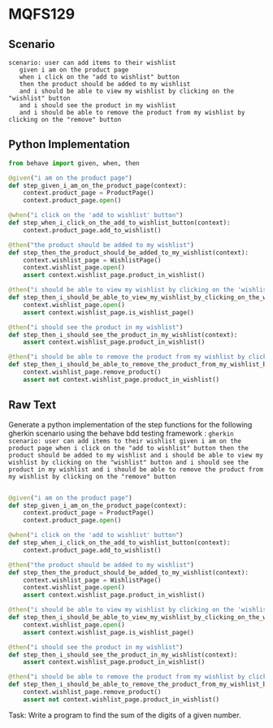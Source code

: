 # MQFS129
## Scenario
```gherkin
scenario: user can add items to their wishlist 
   given i am on the product page 
   when i click on the "add to wishlist" button 
   then the product should be added to my wishlist 
   and i should be able to view my wishlist by clicking on the "wishlist" button 
   and i should see the product in my wishlist 
   and i should be able to remove the product from my wishlist by clicking on the "remove" button
```


## Python Implementation
```python
from behave import given, when, then

@given("i am on the product page")
def step_given_i_am_on_the_product_page(context):
    context.product_page = ProductPage()
    context.product_page.open()

@when("i click on the 'add to wishlist' button")
def step_when_i_click_on_the_add_to_wishlist_button(context):
    context.product_page.add_to_wishlist()

@then("the product should be added to my wishlist")
def step_then_the_product_should_be_added_to_my_wishlist(context):
    context.wishlist_page = WishlistPage()
    context.wishlist_page.open()
    assert context.wishlist_page.product_in_wishlist()

@then("i should be able to view my wishlist by clicking on the 'wishlist' button")
def step_then_i_should_be_able_to_view_my_wishlist_by_clicking_on_the_wishlist_button(context):
    context.wishlist_page.open()
    assert context.wishlist_page.is_wishlist_page()

@then("i should see the product in my wishlist")
def step_then_i_should_see_the_product_in_my_wishlist(context):
    assert context.wishlist_page.product_in_wishlist()

@then("i should be able to remove the product from my wishlist by clicking on the 'remove' button")
def step_then_i_should_be_able_to_remove_the_product_from_my_wishlist_by_clicking_on_the_remove_button(context):
    context.wishlist_page.remove_product()
    assert not context.wishlist_page.product_in_wishlist()
```


## Raw Text
Generate a python implementation of the step functions for the following gherkin scenario using the behave bdd testing framework : ```gherkin scenario: user can add items to their wishlist given i am on the product page when i click on the "add to wishlist" button then the product should be added to my wishlist and i should be able to view my wishlist by clicking on the "wishlist" button and i should see the product in my wishlist and i should be able to remove the product from my wishlist by clicking on the "remove" button ```



```python from behave import given, when, then

@given("i am on the product page")
def step_given_i_am_on_the_product_page(context):
    context.product_page = ProductPage()
    context.product_page.open()

@when("i click on the 'add to wishlist' button")
def step_when_i_click_on_the_add_to_wishlist_button(context):
    context.product_page.add_to_wishlist()

@then("the product should be added to my wishlist")
def step_then_the_product_should_be_added_to_my_wishlist(context):
    context.wishlist_page = WishlistPage()
    context.wishlist_page.open()
    assert context.wishlist_page.product_in_wishlist()

@then("i should be able to view my wishlist by clicking on the 'wishlist' button")
def step_then_i_should_be_able_to_view_my_wishlist_by_clicking_on_the_wishlist_button(context):
    context.wishlist_page.open()
    assert context.wishlist_page.is_wishlist_page()

@then("i should see the product in my wishlist")
def step_then_i_should_see_the_product_in_my_wishlist(context):
    assert context.wishlist_page.product_in_wishlist()

@then("i should be able to remove the product from my wishlist by clicking on the 'remove' button")
def step_then_i_should_be_able_to_remove_the_product_from_my_wishlist_by_clicking_on_the_remove_button(context):
    context.wishlist_page.remove_product()
    assert not context.wishlist_page.product_in_wishlist()
```

Task: Write a program to find the sum of the digits of a given number.

